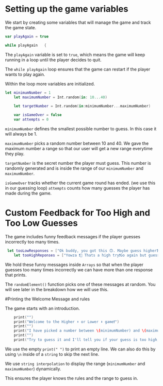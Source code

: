 

# Setting up the game variables 

We start by creating some variables that will manage the game and track the game state.

```swift 
var playAgain = true 

while playAgain   {
```

The `playAgain` variable is set to `true`, which means the game will keep running in a loop until the player decides to quit.

The `while playAgain` loop ensures that the game can restart if the player wants to play again.

Within the loop more variables are initialized.
```swift
let minimumNumber = 1
    let maximumNumber = Int.random(in: 10...40)
    
    let targetNumber = Int.random(in:minimumNumber...maximumNumber)

    var isGameOver = false
    var attempts = 0
```
`minimumNumber` defines the smallest possible number to guess. In this case it will always be 1.

`maximumNumber` picks a random number between 10 and 40. We gave the maximum number a range so that our user will get a new range everytime they play.

`targetNumber` is the secret number the player must guess. This number is randomly generated and is inside the range of our `minimumNumber` and `maximumNumber`.

`isGameOver` tracks whether the current game round has ended. (we use this in our guessing loop)
`attempts` counts how many guesses the player has made during the game.

# Custom Feedback for Too High and Too Low Guesses

The game includes funny feedback messages if the player guesses incorrectly too many times.

```swift
 let tooLowResponses = ["Ok buddy, you got this 🙃. Maybe guess higher❓", "Hey, if you were intersted in winning you might wanna guess a little higher. teehee 😇", "Thats too low bruv, you should guess higher❗️"]
    let tooHighReponses = ["Yowza ❗️🤯 Thats a high try❗️Go again but guess lower❗️", "Cowabunga❗️ 🏄‍♂️ Bring it down a little bit, would ya❓ Guess lower❗️", "Holy Smokes pal, thats a pretty high guess. Bring it down maybe❓Guess lower. "]
```
We hold these funny messages inside `Arrays` so that when the player guesses too many times incorrectly we can have more than one response that prints.

The `randomElement()` function picks one of these messages at random. You will see later in the breakdown how we will use this.

#Printing the Welcome Message and rules 

The game starts with an introduction.
```swift
    print("")
    print("Welcome to the Higher ⬆️ or Lower ⬇️ game❗️")
    print("")
    print("I have picked a number between \(minimumNumber) and \(maximumNumber).")
    print("")
    print("Try to guess it and I'll tell you if your guess is too high, too low, or correct.")
```
We use the empty `print(" ")` to print an empty line. We can also do this by using `\n` inside of a `string` to skip the next line.

We use `string interpolation` to display the range (`minimumNumber` and `maximumNumber`) dynamically. 

This ensures the player knows the rules and the range to guess in.
